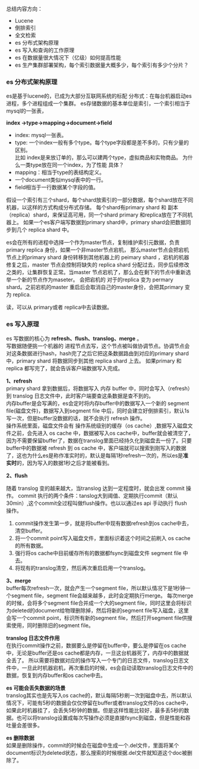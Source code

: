 总结内容方向：
* Lucene 
* 倒排索引
* 全文检索
* es 分布式架构原理
* es 写入和查询的工作原理
* es 在数据量很大情况下（亿级）如何提高性能
* es 生产集群部署架构，每个索引数据量大概多少，每个索引有多少个分片？  

### es 分布式架构原理
es是基于lucene的，已成为大部分互联网系统的标配
分布式：在每台机器启动es进程，多个进程组成一个集群。
es存储数据的基本单位是索引，一个索引相当于mysql的一张表，

**index ->type->mapping->document->field**   
* index: mysql一张表。  
* type: 一个index一般有多个type。每个type字段都是差不多的，只有少量的区别。  
比如 index是来放订单的，那么可以建两个type，虚拟商品和实物商品。
为什么一类type放在同一个index，为了性能 具体？
* mapping：相当于type的表结构定义。
* 一个document类似mysql表中的一行。 
* field相当于一行数据某个字段的值。  

假设一个索引有三个shard，每个shard放索引的一部分数据，每个shard放在不同机器，以这样的方式构成分布式存储。
每个shard有primary shard 和 副本（replica）shard，来保证高可用，同一个shard primary 和replica放在了不同机器上。
如果一个es客户端写数据到primary shard中，primary shard会把数据同步到几个 replica shard 中。

es会在所有的进程中选择一个作为master节点，复制维护索引元数据，负责 primary replica 身份，如果一个非master节点宕机，
那么master节点会把宕机节点上的primary shard 身份转移到其他机器上的 peimary shard ，宕机的机器修复之后，master
节点会控制将缺失的 replica shard 分配过去，同步后续修改之类的，让集群恢复正常。当master 节点宕机了，那么会在剩下的节点中重新选举一个新的节点作为maseter。
会把宕机的 对于的replica 变为 permary shard。之前宕机的master 重启后会取消自己的master身份，会把其primary 变为 replica.

读，可以从 primary或者 replica中去读数据。

### es 写入原理
es 写数据的核心为 **refresh、flush、translog、merge** 。   
写数据随便挑一个机器的 进程节点去写，这个节点被叫做协调节点。协调节点会对这条数据进行hash，hash完了之后它把这条数据路由到对应的primary shard中，primary shard 将数据同步到其他 replica shard 上去。 如果primary 和 replica 都写完了，就会告诉客户端数据写入完成。  

**1、refresh**     
primary shard 拿到数据后，将数据写入 内存 buffer 中，同时会写入（refresh）到 translog 日志文件中，此时客户端要查这条数据是查不到的。  
内存buffer是会写满的，es会定时将内存buffer中的数据写入一个新的 segment file(磁盘文件)，数据写入到segment file 中后，同时会建立好倒排索引，默认1s写一次，但是buffer没数据的话，就不会执行 refresh 操作。  
操作系统里面，磁盘文件会有 操作系统级别的缓存（os cache）,数据写入磁盘文件之前，会先进入 os cache 中，数据被写入os cache中，buffer就会被清空了，因为不需要保留buffer了，数据在translog里面已经持久化到磁盘去一份了。只要buffer中的数据被 refresh 到 os cache 中，客户端就可以搜索到刚写入的数据了，这也为什么es是称作准实时的，默认是每隔1秒refresh一次的，所以es是**准实时**的，因为写入的数据1秒之后才能被看到。

**2、flush** 

随着 translog 变的越来越大，当translog 达到一定程度时，就会出发 commit 操作。
commit 执行的两个条件：tanslog大到阈值、定期执行commit（默认30min）,这个commit全过程叫做flush操作。也以以通过es api 手动执行 flush 操作。  
1. commit操作发生第一步，就是将buffer中现有数据refresh到os cache中去，清空buffer。  
2. 将一个commit point写入磁盘文件，里面标识着这个时间之前刷入 os cache 的所有数据。  
3. 强行将os cache中目前缓存所有的数据都fsync到磁盘文件 segment file 中去。  
4. 将现有的translog清空，然后再次重启启用一个translog。  


**3、merge**  
buffer每次refresh一次，就会产生一个segment file，所以默认情况下是1秒钟一个segment file，segment file会越来越多，此时会定期执行merge。
每次merge的时候，会将多个segment file合并成一个大的segment file，同时这里会将标识为deleted的document给物理删除掉，然后将新的segment file写入磁盘，这里会写一个commit point，标识所有新的segment file，然后打开segment file供搜索使用，同时删除旧的segment file。

**translog 日志文件作用**   
在执行commit操作之前，数据要么是停留在buffer中，要么是停留在os cache中，无论是buffer还是os cache都是内存，一旦这台机器死了，内存中的数据就全丢了。
所以需要将数据对应的操作写入一个专门的日志文件，translog日志文件中，一旦此时机器宕机，再次重启的时候，es会自动读取translog日志文件中的数据，恢复到内存buffer和os cache中去。

**es 可能会丢失数据的场景**  
translog其实也是先写入os cache的，默认每隔5秒刷一次到磁盘中去，所以默认情况下，可能有5秒的数据会仅仅停留在buffer或者translog文件的os cache中，如果此时机器挂了，会丢失5秒钟的数据。但是这样性能比较好，最多丢5秒的数据。也可以将translog设置成每次写操作必须是直接fsync到磁盘，但是性能和吞吐量会差很多。

**es 删除数据**    
如果是删除操作，commit的时候会在磁盘中生成一个.del文件，里面将某个document标识为deleted状态，那么搜索的时候根据.del文件就知道这个doc被删除了。
